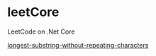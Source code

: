# leetCore
LeetCode on .Net Core

[longest-substring-without-repeating-characters](https://leetcode.com/problems/longest-substring-without-repeating-characters/)
